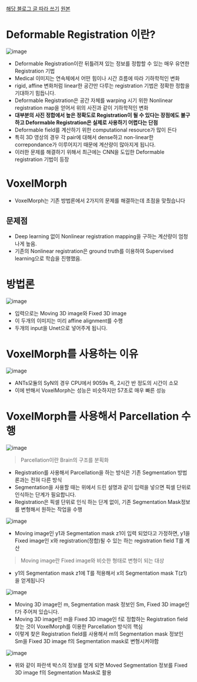 [해당 블로그 글 따라 쓰기](https://pebpung.github.io/registration/2022/02/03/Registration-2.html)
[원본](https://arxiv.org/abs/1809.05231)

# Deformable Registration 이란?

![image](https://github.com/joesiheon496/paper/assets/56191064/b3c525ec-202c-47fb-8763-4dd2ad5ebd55)

* Deformable Registration이란 뒤틀려져 있는 정보를 정합할 수 있는 매우 유연한 Registration 기법
* Medical 이미지는 연속체에서 어떤 힘이나 시간 흐름에 따라 기하학적인 변화
* rigid, affine 변화처럼 linear한 공간만 다루는 registration 기법은 정확한 정합을 기대하기 힘듭니다.
* Deformable Registration은 공간 자체를 warping 시기 위한 Nonlinear registration map을 얻어서 위의 사진과 같이 기하학적인 변화
* **대부분의 사진 정합에서 높은 정확도로 Registration이 될 수 있다는 장점에도 불구하고 Deformable Registration은 실제로 사용하기 어렵다는 단점**
* Deformable field를 계산하기 위한 computational resource가 많이 든다
* 특히 3D 영상의 경우 각 pair에 대해서 dense하고 non-linear한 correpondance가 이루어지기 때문에 계산량이 많아지게 됩니다.
* 이러한 문제를 해결하기 위해서 최근에는 CNN을 도입한 Deformable registration 기법이 등장

# VoxelMorph
* VoxelMorph는 기존 방법론에서 2가지의 문제를 해결하는데 초점을 맞췄습니다
## 문제점
  - Deep learning 없이 Nonlinear registration mapping을 구하는 계산량이 엄청나게 높음.
  - 기존의 Nonlinear registration은 ground truth를 이용하여 Supervised learning으로 학습을 진행했음.
# 방법론

![image](https://github.com/joesiheon496/paper/assets/56191064/d1b3d827-7312-44a0-9f64-a6acbf2e8387)

* 입력으로는 Moving 3D image와 Fixed 3D image
* 이 두개의 이미지는 미리 affine alignment를 수행
* 두개의 input을 Unet으로 넣어주게 됩니다.

# VoxelMorph를 사용하는 이유

![image](https://github.com/joesiheon496/paper/assets/56191064/b114b56c-cdf9-4532-a685-eeaf04f2425d)

* ANTs모듈의 SyN의 경우 CPU에서 9059s 즉, 2시간 반 정도의 시간이 소모
* 이에 반해서 VoxelMorph는 성능은 비슷하지만 57초로 매우 빠른 성능

# VoxelMorph를 사용해서 Parcellation 수행

![image](https://github.com/joesiheon496/paper/assets/56191064/db2afbdd-fdc3-4f09-86fe-0a190db1cdfc)

> Parcellation이란 Brain의 구조를 분획화
* Registration를 사용해서 Parcellation을 하는 방식은 기존 Segmentation 방법론과는 전혀 다른 방식
* Segmentation을 사용할 때는 위에서 드린 설명과 같이 입력을 넣으면 픽셀 단위로 인식하는 단계가 필요합니다. 
* Registration은 픽셀 단위로 인식 하는 단계 없이, 기존 Segmentation Mask정보를 변형해서 원하는 작업을 수행

![image](https://github.com/joesiheon496/paper/assets/56191064/bc65947f-13be-4ca2-a2a4-eb676711bcf4)

* Moving image인 y1과 Segmentation mask z1이 입력 되었다고 가정하면, y1을 Fixed image인 x와 registration(정합)될 수 있는 하는 registration field T를 계산
> Moving image란 Fixed image와 비슷한 형태로 변형이 되는 대상
* y1의 Segmentation mask z1에 T를 적용해서 x의 Segmentation mask T(z1)을 얻게됩니다

![image](https://github.com/joesiheon496/paper/assets/56191064/eff32666-ca04-4924-a5ac-79b793bd3c92)

* Moving 3D image인 m, Segmentation mask 정보인 Sm, Fixed 3D image인 f가 주어져 있습니다.
* Moving 3D image인 m을 Fixed 3D image인 f로 정합하는 Registration field 찾는 것이 VoxelMorph를 이용한 Parcellation 방식의 핵심
* 이렇게 찾은 Registration field를 사용해서 m의 Segmentation mask 정보인 Sm을 Fixed 3D image f의 Segmentation mask로 변형시켜야함

![image](https://github.com/joesiheon496/paper/assets/56191064/b7bf5bd5-2b48-4172-83e2-f1ebfd508d98)

* 위와 같이 파란색 박스의 정보를 얻게 되면 Moved Segmentation 정보를 Fixed 3D image f의 Segmentation Mask로 활용
